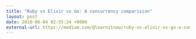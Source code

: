 ```yaml
---
title: "Ruby vs Elixir vs Go: A concurrency comparision"
layout: post
date: 2018-06-04 02:55:24 +0000
external-url: https://medium.com/@learnitnow/ruby-vs-elixir-vs-go-a-concurrency-comparision-d2330c1fa3a6
---
```

